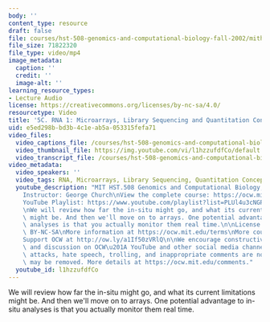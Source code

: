 ```yaml
---
body: ''
content_type: resource
draft: false
file: courses/hst-508-genomics-and-computational-biology-fall-2002/mithst_508f02_lec5b_360p_16_9.mp4
file_size: 71822320
file_type: video/mp4
image_metadata:
  caption: ''
  credit: ''
  image-alt: ''
learning_resource_types:
- Lecture Audio
license: https://creativecommons.org/licenses/by-nc-sa/4.0/
resourcetype: Video
title: '5C. RNA 1: Microarrays, Library Sequencing and Quantitation Concepts'
uid: e5ed298b-bd3b-4c1e-ab5a-053315fefa71
video_files:
  video_captions_file: /courses/hst-508-genomics-and-computational-biology-fall-2002/15TU8VQ4xfv9PLJWSdU7mdEkI_T50WLAo_transcript.webvtt
  video_thumbnail_file: https://img.youtube.com/vi/l1hzzufdfCo/default.jpg
  video_transcript_file: /courses/hst-508-genomics-and-computational-biology-fall-2002/15TU8VQ4xfv9PLJWSdU7mdEkI_T50WLAo_transcript.pdf
video_metadata:
  video_speakers: ''
  video_tags: RNA, Microarrays, Library Sequencing, Quantitation Concepts
  youtube_description: "MIT HST.508 Genomics and Computational Biology, Fall 2002\n\
    Instructor: George Church\nView the complete course: https://ocw.mit.edu/courses/hst-508-genomics-and-computational-biology-fall-2002/\n\
    YouTube Playlist: https://www.youtube.com/playlist?list=PLUl4u3cNGP61gaHWysmlYNeGsuUI8y5GV\n\
    \nWe will review how far the in-situ might go, and what its current limitations\
    \ might be. And then we'll move on to arrays. One potential advantage to in-situ\
    \ analyses is that you actually monitor them real time.\n\nLicense: Creative Commons\
    \ BY-NC-SA\nMore information at https://ocw.mit.edu/terms\nMore courses at https://ocw.mit.edu\n\
    Support OCW at http://ow.ly/a1If50zVRlQ\n\nWe encourage constructive comments\
    \ and discussion on OCW\u201A YouTube and other social media channels. Personal\
    \ attacks, hate speech, trolling, and inappropriate comments are not allowed and\
    \ may be removed. More details at https://ocw.mit.edu/comments."
  youtube_id: l1hzzufdfCo
---
```

We will review how far the in-situ might go, and what its current limitations might be. And then we'll move on to arrays. One potential advantage to in-situ analyses is that you actually monitor them real time.